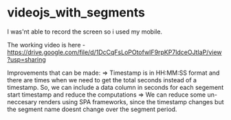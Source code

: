 # videojs_with_segments

I was'nt able to record the screen so i used my mobile.

The working video is here - https://drive.google.com/file/d/1DcCqFsLoPOtofwIF9rpKP7ldceOJtIaP/view?usp=sharing

Improvements that can be made:
=> Timestamp is in HH:MM:SS format and there are times when we need to get the total seconds instead of a timestamp. So, we can include a data column in seconds for each segement start timestamp and reduce the computations
=> We can reduce some un-neccesary renders using SPA frameworks, since the timestamp changes but the segment name doesnt change over the segment period.
